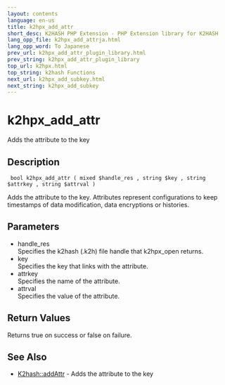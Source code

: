 ```yaml
---
layout: contents
language: en-us
title: k2hpx_add_attr
short_desc: K2HASH PHP Extension - PHP Extension library for K2HASH
lang_opp_file: k2hpx_add_attrja.html
lang_opp_word: To Japanese
prev_url: k2hpx_add_attr_plugin_library.html
prev_string: k2hpx_add_attr_plugin_library
top_url: k2hpx.html
top_string: k2hash Functions
next_url: k2hpx_add_subkey.html
next_string: k2hpx_add_subkey
---
```


# k2hpx_add_attr
Adds the attribute to the key

## Description

```
 bool k2hpx_add_attr ( mixed $handle_res , string $key , string $attrkey , string $attrval )
```

Adds the attribute to the key. Attributes represent configurations to keep timestamps of data modification, data encryptions or histories. 

## Parameters
- handle_res  
Specifies the k2hash (.k2h) file handle that k2hpx_open returns.
- key  
Specifies the key that links with the attribute.
- attrkey  
Specifies the name of the attribute.
- attrval  
Specifies the value of the attribute.

## Return Values
Returns true on success or false on failure. 

## See Also
- [K2hash::addAttr](k2h_addattr.html) - Adds the attribute to the key
